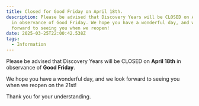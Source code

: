 ```yaml
---
title: Closed for Good Friday on April 18th.
description: Please be advised that Discovery Years will be CLOSED on April 18th
  in observance of Good Friday. We hope you have a wonderful day, and we look
  forward to seeing you when we reopen!
date: 2025-03-25T22:00:42.538Z
tags:
  - Information
---
```

Please be advised that Discovery Years will be CLOSED on **April 18th** in observance of **Good Friday**.

We hope you have a wonderful day, and we look forward to seeing you when we reopen on the 21st!

Thank you for your understanding.